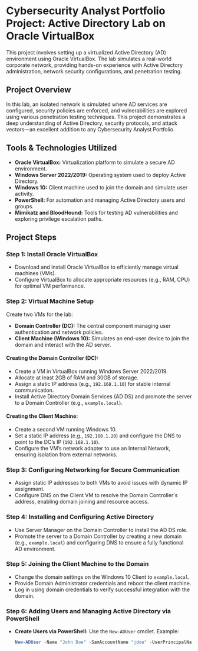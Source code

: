 # Cybersecurity Analyst Portfolio Project: Active Directory Lab on Oracle VirtualBox

This project involves setting up a virtualized Active Directory (AD) environment using Oracle VirtualBox. The lab simulates a real-world corporate network, providing hands-on experience with Active Directory administration, network security configurations, and penetration testing.

## Project Overview

In this lab, an isolated network is simulated where AD services are configured, security policies are enforced, and vulnerabilities are explored using various penetration testing techniques. This project demonstrates a deep understanding of Active Directory, security protocols, and attack vectors—an excellent addition to any Cybersecurity Analyst Portfolio.

## Tools & Technologies Utilized

- **Oracle VirtualBox:** Virtualization platform to simulate a secure AD environment.
- **Windows Server 2022/2019:** Operating system used to deploy Active Directory.
- **Windows 10:** Client machine used to join the domain and simulate user activity.
- **PowerShell:** For automation and managing Active Directory users and groups.
- **Mimikatz and BloodHound:** Tools for testing AD vulnerabilities and exploring privilege escalation paths.

## Project Steps

### Step 1: Install Oracle VirtualBox

- Download and install Oracle VirtualBox to efficiently manage virtual machines (VMs).
- Configure VirtualBox to allocate appropriate resources (e.g., RAM, CPU) for optimal VM performance.

### Step 2: Virtual Machine Setup

Create two VMs for the lab:

- **Domain Controller (DC):** The central component managing user authentication and network policies.
- **Client Machine (Windows 10):** Simulates an end-user device to join the domain and interact with the AD server.

#### Creating the Domain Controller (DC):

- Create a VM in VirtualBox running Windows Server 2022/2019.
- Allocate at least 2GB of RAM and 30GB of storage.
- Assign a static IP address (e.g., `192.168.1.10`) for stable internal communication.
- Install Active Directory Domain Services (AD DS) and promote the server to a Domain Controller (e.g., `example.local`).

#### Creating the Client Machine:

- Create a second VM running Windows 10.
- Set a static IP address (e.g., `192.168.1.20`) and configure the DNS to point to the DC’s IP (`192.168.1.10`).
- Configure the VM’s network adapter to use an Internal Network, ensuring isolation from external networks.

### Step 3: Configuring Networking for Secure Communication

- Assign static IP addresses to both VMs to avoid issues with dynamic IP assignment.
- Configure DNS on the Client VM to resolve the Domain Controller's address, enabling domain joining and resource access.

### Step 4: Installing and Configuring Active Directory

- Use Server Manager on the Domain Controller to install the AD DS role.
- Promote the server to a Domain Controller by creating a new domain (e.g., `example.local`) and configuring DNS to ensure a fully functional AD environment.

### Step 5: Joining the Client Machine to the Domain

- Change the domain settings on the Windows 10 Client to `example.local`.
- Provide Domain Administrator credentials and reboot the client machine.
- Log in using domain credentials to verify successful integration with the domain.

### Step 6: Adding Users and Managing Active Directory via PowerShell

- **Create Users via PowerShell:** Use the `New-ADUser` cmdlet. Example:

  ```powershell
  New-ADUser -Name "John Doe" -SamAccountName "jdoe" -UserPrincipalName "jdoe@example.local" -AccountPassword (ConvertTo-SecureString "P@ssw0rd" -AsPlainText -Force) -Enabled $true

